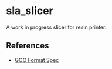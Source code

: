 # sla_slicer

A work in progress slicer for resin printer.

## References

- [GOO Format Spec](https://github.com/elegooofficial/GOO)
